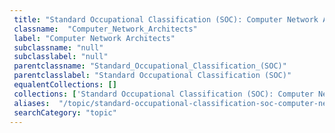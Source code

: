 ```yaml
--- 
 title: "Standard Occupational Classification (SOC): Computer Network Architects" 
 classname:  "Computer_Network_Architects" 
 label: "Computer Network Architects" 
 subclassname: "null" 
 subclasslabel: "null" 
 parentclassname: "Standard_Occupational_Classification_(SOC)" 
 parentclasslabel: "Standard Occupational Classification (SOC)" 
 equalentCollections: [] 
 collections: ['Standard Occupational Classification (SOC): Computer Network Architects']
 aliases:  "/topic/standard-occupational-classification-soc-computer-network-architects"  
 searchCategory: "topic" 
---
```

